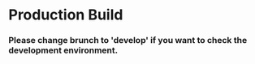 # Production Build

### Please change brunch to 'develop' if you want to check the development environment.
